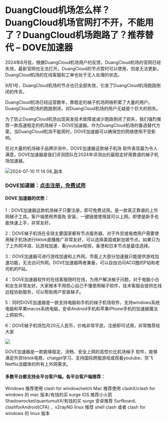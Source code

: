 # DuangCloud机场怎么样？DuangCloud机场官网打不开，不能用了？DuangCloud机场跑路了？推荐替代 – DOVE加速器
2024年8月低，根据DuangCloud机场用户的反馈，DuangCloud机场的官网已经失效，最新官网也无法打开。DuangCloud的节点暂时可以使用，但是无法更新，DuangCloud机场的在线客服和工单也处于无人处理的状态。

9月1号，DuangCloud机场的节点也已全部失效，引发了DuangCloud机场跑路倒闭的传言。

DuangCloud机场已经运营数年，靠稳定的梯子机场网络积累了大量的用户。DuangCloud机场的跑路倒闭，对DuangCloud机场的用户无疑是个巨大的损失。

为了防止DuangCloud机场出现突发技术故障或减少跑路倒闭了损失，我们强烈推荐一款高速稳定的机场梯子 – DOVE加速器。作为DuangCloud机场的备选替代方案，当DuangCloud机场不能用时，DOVE加速器可以确保您的网络使用不受影响。

在对大量的机场梯子品牌评测中，DOVE加速器这款梯子机场 软件表现最为令人满意，DOVE加速器是我们评测团队在2024年评测出的最稳定好用靠谱的梯子机场加速器。

![2024-07-10 11 14 08_副本](https://github.com/user-attachments/assets/1a94d4cb-1e55-4330-a78e-e7d02156f8a9)

### DOVE加速器：[点击注册，免费试用](https://dove8.cc/a.php?alavBTtF8UB)

#### DOVE 加速器的优势：
1：DOVE加速器这款机场梯子只要注册，即可免费试用。是一款真正靠谱的上外网梯子工具。客户端使用界面免 安装，一键链接使用就可以上网。即使是新手也能快速上手，非常友好。

2：DOVE梯子机场在全球主要国家都有节点服务器，对于外贸或电商用户需要使用梯子机场进行tiktok直播推广非常友好，可以选择美国或新加坡节点。如果只为了上外网冲浪、玩游戏加速、看youtube视频，香港和日本节点是最佳选择。

3：DOVE加速器可进行游戏加速和上外网。市面上大部分加速器只能提供游戏加速功能，无法访问外网。DOVE加速器两者兼备，可以自由访问ACG圈的P站和老司机的P站。

4：DOVE加速器软件的在线客服随时在线，为用户解决梯子问题，对于电脑小白和女生非常友好。大家根本不用担心自己不懂使用梯子软件，技术客服会提供在线远程协助服务，可以帮助用户安装梯子。

5：同时DOVE加速器是一款支持电脑和手机的梯子机场软件，支持windows系统电脑和苹果macos系统电脑，安卓Android手机和苹果iPhone手机的加速器魔法上网软件。

6：DOVE梯子机场包月20元人民币，价格非常平民，注册即可试用，非常推荐给大家

![](https://www.leavescn.com/Files/images/20240313/38976147c1654a4d9756267846a9c8f3.png)

DOVE加速器是一款能够稳定、流畅、安全上网的高性价比机场梯子 软件，能够满足外贸tiktok电商，chatgpt学习、支持国际跨服游戏或观看youtube，奈飞Netflix流媒体的所有上外网需求。


#### 多数平台都支持全平台客户端。各平台客户端推荐：

Windows 推荐使用 clash for window/netch
Mac 推荐使用 clashX/clash for windows 的 mac 版本/有钱的买 surge
IOS 推荐小火箭 Shadowrocket/quantumultX/有钱的买 surge
安卓推荐 Surfboard、clashforAndroid(CFA) 、v2rayNG
linux 推荐 shell clash 或者 clash for windows 的 linux 版本
